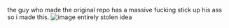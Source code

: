 the guy who made the original repo has a massive fucking stick up his ass so i made this.
![image](https://github.com/user-attachments/assets/c0835398-5491-4534-88a4-75c60b42b033)
entirely stolen idea
